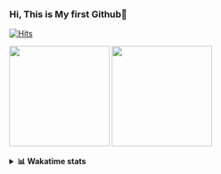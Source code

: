 ### Hi, This is My first Github👋
[![Hits](https://hits.seeyoufarm.com/api/count/incr/badge.svg?url=https%3A%2F%2Fgithub.com%2FJonghyun-Park1027&count_bg=%2379C83D&title_bg=%23555555&icon=&icon_color=%23E7E7E7&title=hits&edge_flat=false)](https://hits.seeyoufarm.com)
<br>

<!--[![Solved.ac Profile](http://mazassumnida.wtf/api/v2/generate_badge?boj=ppjjhh1027)](https://solved.ac/ppjjhh1027/)
-->
<p>
  <img height="180em" src="https://github-readme-stats-eight-rho-29.vercel.app/api?username=Jonghyun-Park1027&show_icons=true&include_all_commits=true&bg_color=30,e96443,904e95&title_color=fff&text_color=fff">
  <img height="180em" src="https://github-readme-stats-eight-rho-29.vercel.app/api/top-langs/?username=Jonghyun-Park1027&layout=compact&bg_color=30,e96443,904e95&title_color=fff&text_color=fff">


</p>
<details>
<summary><b>📊 Wakatime stats</b><br></summary>
<div>
<hr/>




<!--START_SECTION:waka-->
![Code Time](http://img.shields.io/badge/Code%20Time-239%20hrs%2027%20mins-blue)

![Profile Views](http://img.shields.io/badge/Profile%20Views-8-blue)

**🐱 My GitHub Data** 

> 📦 84.0 kB Used in GitHub's Storage 
 > 
> 🏆 141 Contributions in the Year 2023
 > 
> 🚫 Not Opted to Hire
 > 
> 📜 12 Public Repositories 
 > 
> 🔑 7 Private Repositories 
 > 
**I'm an Early 🐤** 

```text
🌞 Morning                38 commits          █████░░░░░░░░░░░░░░░░░░░░   18.63 % 
🌆 Daytime                107 commits         █████████████░░░░░░░░░░░░   52.45 % 
🌃 Evening                54 commits          ███████░░░░░░░░░░░░░░░░░░   26.47 % 
🌙 Night                  5 commits           █░░░░░░░░░░░░░░░░░░░░░░░░   02.45 % 
```
📅 **I'm Most Productive on Sunday** 

```text
Monday                   18 commits          ██░░░░░░░░░░░░░░░░░░░░░░░   08.82 % 
Tuesday                  36 commits          ████░░░░░░░░░░░░░░░░░░░░░   17.65 % 
Wednesday                14 commits          ██░░░░░░░░░░░░░░░░░░░░░░░   06.86 % 
Thursday                 13 commits          ██░░░░░░░░░░░░░░░░░░░░░░░   06.37 % 
Friday                   40 commits          █████░░░░░░░░░░░░░░░░░░░░   19.61 % 
Saturday                 40 commits          █████░░░░░░░░░░░░░░░░░░░░   19.61 % 
Sunday                   43 commits          █████░░░░░░░░░░░░░░░░░░░░   21.08 % 
```


📊 **This Week I Spent My Time On** 

```text
🕑︎ Time Zone: Asia/Seoul

💬 Programming Languages: 
Jupyter                  16 hrs 25 mins      █████████████████████████   99.11 % 
Markdown                 4 mins              ░░░░░░░░░░░░░░░░░░░░░░░░░   00.50 % 
GitIgnore file           2 mins              ░░░░░░░░░░░░░░░░░░░░░░░░░   00.26 % 
Python                   1 min               ░░░░░░░░░░░░░░░░░░░░░░░░░   00.13 % 

🔥 Editors: 
PyCharm                  16 hrs 34 mins      █████████████████████████   100.00 % 

🐱‍💻 Projects: 
실기                       14 hrs 13 mins      █████████████████████░░░░   85.86 % 
수자원공모전                   1 hr 29 mins        ██░░░░░░░░░░░░░░░░░░░░░░░   08.96 % 
Unknown Project          44 mins             █░░░░░░░░░░░░░░░░░░░░░░░░   04.50 % 
Jonghyun-Park1027        4 mins              ░░░░░░░░░░░░░░░░░░░░░░░░░   00.46 % 
statistics               1 min               ░░░░░░░░░░░░░░░░░░░░░░░░░   00.17 % 

💻 Operating System: 
Windows                  16 hrs 34 mins      █████████████████████████   100.00 % 
```

**I Mostly Code in Jupyter Notebook** 

```text
Jupyter Notebook         8 repos             ██████████████░░░░░░░░░░░   57.14 % 
HTML                     3 repos             █████░░░░░░░░░░░░░░░░░░░░   21.43 % 
Python                   2 repos             ████░░░░░░░░░░░░░░░░░░░░░   14.29 % 
R                        1 repo              ██░░░░░░░░░░░░░░░░░░░░░░░   07.14 % 
```




 Last Updated on 06/06/2023 18:33:40 UTC
<!--END_SECTION:waka-->
</details>



